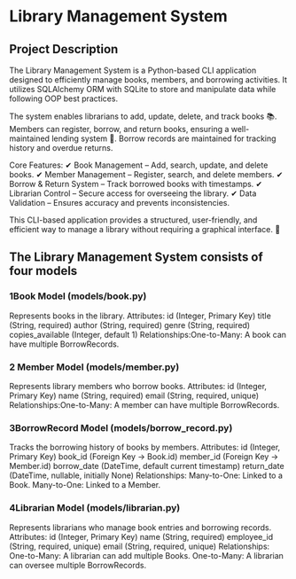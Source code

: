 # Library Management System

## Project Description

The Library Management System is a Python-based CLI application designed to efficiently manage books, members, and borrowing activities. It utilizes SQLAlchemy ORM with SQLite to store and manipulate data while following OOP best practices.

The system enables librarians to add, update, delete, and track books 📚. Members can register, borrow, and return books, ensuring a well-maintained lending system 🔄. Borrow records are maintained for tracking history and overdue returns.

Core Features:
✔ Book Management – Add, search, update, and delete books.
✔ Member Management – Register, search, and delete members.
✔ Borrow & Return System – Track borrowed books with timestamps.
✔ Librarian Control – Secure access for overseeing the library.
✔ Data Validation – Ensures accuracy and prevents inconsistencies.

This CLI-based application provides a structured, user-friendly, and efficient way to manage a library without requiring a graphical interface. 🚀

## The Library Management System consists of four models

### 1️Book Model (models/book.py)

Represents books in the library.
Attributes:
    id (Integer, Primary Key)
    title (String, required)
    author (String, required)
    genre (String, required)
    copies_available (Integer, default 1)
    Relationships:One-to-Many: A book can have multiple BorrowRecords.

### 2️ Member Model (models/member.py)

Represents library members who borrow books.
Attributes:
    id (Integer, Primary Key)
    name (String, required)
    email (String, required, unique)
    Relationships:One-to-Many: A member can have multiple BorrowRecords.

### 3️BorrowRecord Model (models/borrow_record.py)

Tracks the borrowing history of books by members.
Attributes:
    id (Integer, Primary Key)
    book_id (Foreign Key → Book.id)
    member_id (Foreign Key → Member.id)
    borrow_date (DateTime, default current timestamp)
    return_date (DateTime, nullable, initially None)
    Relationships:
        Many-to-One: Linked to a Book.
        Many-to-One: Linked to a Member.

### 4️Librarian Model (models/librarian.py)

Represents librarians who manage book entries and borrowing records.
Attributes:
    id (Integer, Primary Key)
    name (String, required)
    employee_id (String, required, unique)
    email (String, required, unique)
    Relationships:
        One-to-Many: A librarian can add multiple Books.
        One-to-Many: A librarian can oversee multiple BorrowRecords.
